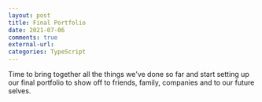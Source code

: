```yaml
---
layout: post
title: Final Portfolio 
date: 2021-07-06
comments: true
external-url:
categories: TypeScript
---
```


Time to bring together all the things we've done so far and start setting up our final portfolio to show off to friends, family, companies and to our future selves.
